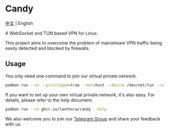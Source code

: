 # Candy

[中文](README.md) | English

A WebSocket and TUN based VPN for Linux.

This project aims to overcome the problem of mainstream VPN traffic being easily detected and blocked by firewalls.

## Usage

You only need one command to join our virtual private network.

```bash
podman run --rm --privileged=true --net=host --device /dev/net/tun --volume /var/lib/candy:/var/lib/candy ghcr.io/lanthora/candy
```

If you want to set up your own virtual private network, it's also easy. For details, please refer to the help document.

```bash
podman run --rm ghcr.io/lanthora/candy --help
```

We also welcome you to join our [Telegram Group](https://t.me/+xR4K-Asvjz0zMjU1) and share your feedback with us.
